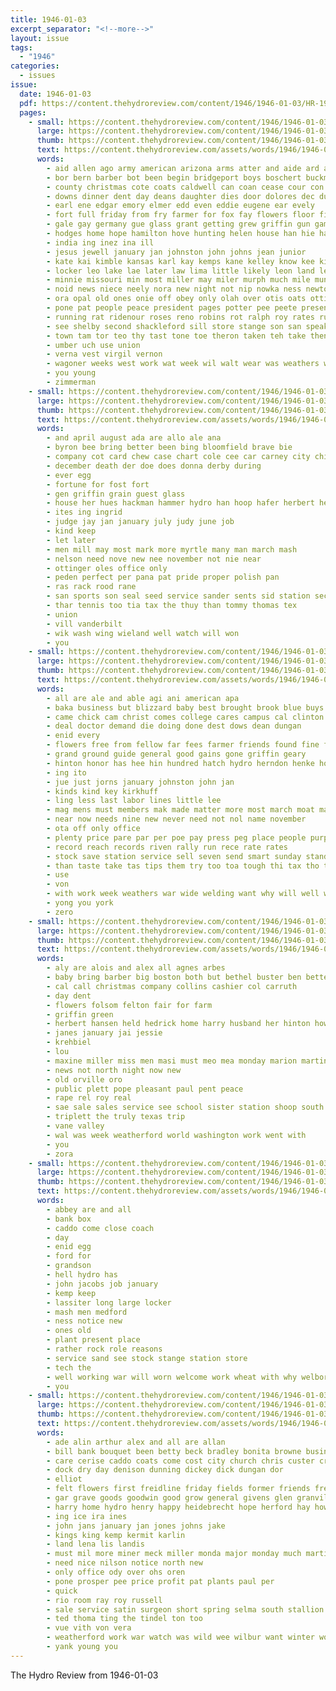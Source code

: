 ```yaml
---
title: 1946-01-03
excerpt_separator: "<!--more-->"
layout: issue
tags:
  - "1946"
categories:
  - issues
issue:
  date: 1946-01-03
  pdf: https://content.thehydroreview.com/content/1946/1946-01-03/HR-1946-01-03.pdf
  pages:
    - small: https://content.thehydroreview.com/content/1946/1946-01-03/small/HR-1946-01-03-01.jpg
      large: https://content.thehydroreview.com/content/1946/1946-01-03/large/HR-1946-01-03-01.jpg
      thumb: https://content.thehydroreview.com/content/1946/1946-01-03/thumbnails/HR-1946-01-03-01.jpg
      text: https://content.thehydroreview.com/assets/words/1946/1946-01-03/HR-1946-01-03-01.txt
      words:
        - aid allen ago army american arizona arms atter and aide ard all abe able anne ache april aug are
        - bor bern barber bot been begin bridgeport boys boschert buckmaster byrd board brought baptist basket battle business bon both bone blest but back baker bees bas ball bright buy biss burma bowlin big bear bethany bank browne bea born bud bis bert better
        - county christmas cote coats caldwell can coan cease cour con clint cases carney candies cox cama carl christian china city cecil cold college crown coral christi clyde clifford che cheer church charles clock chet come cal car
        - downs dinner dent day deans daughter dies door dolores dec duncan doris days dale dallas dick dunnington dry diego daniel detar denham doe dure doxey dewey december down director din done daughters denk dene during deni
        - earl ene edgar emory elmer edd even eddie eugene ear evely
        - fort full friday from fry farmer for fox fay flowers floor first fer friends farms face frost fore field fred former finger forward furlough
        - gale gay germany gue glass grant getting grew griffin gun game goodwin george good gone ghering geary goodson guinea
        - hodges home hope hamilton hove hunting helen house han hie harold heidebrecht had hatfield huddle husband hurt harper honor hey hume hom hand has high hinton half hill held hydro huge her heaven hart
        - india ing inez ina ill
        - jesus jewell january jan johnston john johns jean junior
        - kate kai kimble kansas karl kay kemps kane kelley know kee king kona kind kelly kemp kingsolver
        - locker leo lake lae later law lima little likely leon land lee large las lovely last lincoln lane left light legion loving
        - minnie missouri min most miller may miler murph much mile mun marion manning murphy monday mccollum myron miss mer made mckeegan major mas morning more men marci myrtle mise moore many must
        - noid news niece neely nora new night not nip nowka ness newton ner now norma nor neighbors
        - ora opal old ones onie off obey only olah over otis oats ottinger organ
        - pone pat people peace president pages potter pee peete present part prior pai paul post pay park par pase pic plant pot persons per peden pac pro
        - running rat ridenour roses reno robins rot ralph roy rates russell rad rimes roll read ruth raburn round rita ready res rolls ray
        - see shelby second shackleford sill store stange son san speak shows storms setting seas sei sack shall saturday sea still shaw ser september sage sah schoo short sang sapp special sare sae salesman she saa snow sunday school soon senior stockton stutzman sister sports staff swartzendruber severe station sale seven sultana schantz service sar states
        - town tam tor teo thy tast tone toe theron taken teh take then team teles than ton ted tea tom too tim thurs thou tie the tuck tes tures test trip tod temp table trom thome tian
        - umber uch use union
        - verna vest virgil vernon
        - wagoner weeks west work wat week wil walt wear was weathers wilt williams wine wie ward weatherford wiig wee wedding war wilson with wan warde western wate waller will william willie went well world
        - you young
        - zimmerman
    - small: https://content.thehydroreview.com/content/1946/1946-01-03/small/HR-1946-01-03-02.jpg
      large: https://content.thehydroreview.com/content/1946/1946-01-03/large/HR-1946-01-03-02.jpg
      thumb: https://content.thehydroreview.com/content/1946/1946-01-03/thumbnails/HR-1946-01-03-02.jpg
      text: https://content.thehydroreview.com/assets/words/1946/1946-01-03/HR-1946-01-03-02.txt
      words:
        - and april august ada are allo ale ana
        - byron bee bring better been bing bloomfield brave bie
        - company cot card chew case chart cole cee car carney city chica cine christmas crosby champlin court
        - december death der doe does donna derby during
        - ever egg
        - fortune for fost fort
        - gen griffin grain guest glass
        - house her hues hackman hammer hydro han hoop hafer herbert hens homer happy has hess
        - ites ing ingrid
        - judge jay jan january july judy june job
        - kind keep
        - let later
        - men mill may most mark more myrtle many man march mash
        - nelson need nove new nee november not nie near
        - ottinger oles office only
        - peden perfect per pana pat pride proper polish pan
        - ras rack rood rane
        - san sports son seal seed service sander sents sid station secret save
        - thar tennis too tia tax the thuy than tommy thomas tex
        - union
        - vill vanderbilt
        - wik wash wing wieland well watch will won
        - you
    - small: https://content.thehydroreview.com/content/1946/1946-01-03/small/HR-1946-01-03-03.jpg
      large: https://content.thehydroreview.com/content/1946/1946-01-03/large/HR-1946-01-03-03.jpg
      thumb: https://content.thehydroreview.com/content/1946/1946-01-03/thumbnails/HR-1946-01-03-03.jpg
      text: https://content.thehydroreview.com/assets/words/1946/1946-01-03/HR-1946-01-03-03.txt
      words:
        - all are ale and able agi ani american apa
        - baka business but blizzard baby best brought brook blue buys bac breeding bottles bond both belong buy blanchard below began been bring barn bare
        - came chick cam christ comes college cares campus cal clinton cash city can county coe change caddo cost cases champlin card churches cold care cattle chapel
        - deal doctor demand die doing done dest dows dean dungan
        - enid every
        - flowers free from fellow far fees farmer friends found fine fed fon for fancy fowls first farm
        - grand ground guide general good gains gone griffin geary
        - hinton honor has hee hin hundred hatch hydro herndon henke house herd how health hire habit homer
        - ing ito
        - jue just jorns january johnston john jan
        - kinds kind key kirkhuff
        - ling less last labor lines little lee
        - mag mens must members mak made matter more most march moat may macker many means method
        - near now needs nine new never need not nol name november
        - ota off only office
        - plenty price pare par per poe pay press peg place people purple post public
        - record reach records riven rally run rece rate rates
        - stock save station service sell seven send smart sunday standard states smit schools soon smith school start stan sins season special second supply state stoves such sky
        - than taste take tas tips them try too toa tough thi tax tho then tee the takes tim tha tone
        - use
        - von
        - with work week weathers war wide welding want why will well winter win was wave watch weekly world while
        - yong you york
        - zero
    - small: https://content.thehydroreview.com/content/1946/1946-01-03/small/HR-1946-01-03-04.jpg
      large: https://content.thehydroreview.com/content/1946/1946-01-03/large/HR-1946-01-03-04.jpg
      thumb: https://content.thehydroreview.com/content/1946/1946-01-03/thumbnails/HR-1946-01-03-04.jpg
      text: https://content.thehydroreview.com/assets/words/1946/1946-01-03/HR-1946-01-03-04.txt
      words:
        - aly are alois and alex all agnes arbes
        - baby bring barber big boston both but bethel buster ben better
        - cal call christmas company collins cashier col carruth
        - day dent
        - flowers folsom felton fair for farm
        - griffin green
        - herbert hansen held hedrick home harry husband her hinton howard hydro
        - janes january jai jessie
        - krehbiel
        - lou
        - maxine miller miss men masi must meo mea monday marion martin mary
        - news not north night now new
        - old orville oro
        - public plett pope pleasant paul pent peace
        - rape rel roy real
        - sae sale sales service see school sister station shoop south
        - triplett the truly texas trip
        - vane valley
        - wal was week weatherford world washington work went with
        - you
        - zora
    - small: https://content.thehydroreview.com/content/1946/1946-01-03/small/HR-1946-01-03-05.jpg
      large: https://content.thehydroreview.com/content/1946/1946-01-03/large/HR-1946-01-03-05.jpg
      thumb: https://content.thehydroreview.com/content/1946/1946-01-03/thumbnails/HR-1946-01-03-05.jpg
      text: https://content.thehydroreview.com/assets/words/1946/1946-01-03/HR-1946-01-03-05.txt
      words:
        - abbey are and all
        - bank box
        - caddo come close coach
        - day
        - enid egg
        - ford for
        - grandson
        - hell hydro has
        - john jacobs job january
        - kemp keep
        - lassiter long large locker
        - mash men medford
        - ness notice new
        - ones old
        - plant present place
        - rather rock role reasons
        - service sand see stock stange station store
        - tech the
        - well working war will worn welcome work wheat with why welborn
        - you
    - small: https://content.thehydroreview.com/content/1946/1946-01-03/small/HR-1946-01-03-06.jpg
      large: https://content.thehydroreview.com/content/1946/1946-01-03/large/HR-1946-01-03-06.jpg
      thumb: https://content.thehydroreview.com/content/1946/1946-01-03/thumbnails/HR-1946-01-03-06.jpg
      text: https://content.thehydroreview.com/assets/words/1946/1946-01-03/HR-1946-01-03-06.txt
      words:
        - ade alin arthur alex and all are allan
        - bill bank bouquet been betty beck bradley bonita browne business
        - care cerise caddo coats come cost city church chris custer cray coa clerk chisum can county cartwright
        - dock dry day denison dunning dickey dick dungan dor
        - elliot
        - felt flowers first freidline friday fields former friends fresh for from fae
        - gar grave goods goodwin good grow general givens glen granville
        - harry home hydro henry happy heidebrecht hope herford hay howard hinton half
        - ing ice ira ines
        - john jans january jan jones johns jake
        - kings king kemp kermit karlin
        - land lena lis landis
        - must mil more miner meck miller monda major monday much martin march
        - need nice nilson notice north new
        - only office ody over ohs oren
        - pone prosper pee price profit pat plants paul per
        - quick
        - rio room ray roy russell
        - sale service satin surgeon short spring selma south stallion smith sunday strange state shoe stull spencer store sieber sen said saturday street sai
        - ted thoma ting the tindel ton too
        - vue vith von vera
        - weatherford work war watch was wild wee wilbur want winter wool will weeks west willie with wit
        - yank young you
---
```


The Hydro Review from 1946-01-03

<!--more-->

